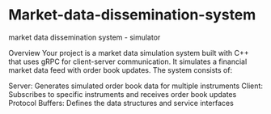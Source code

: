 # Market-data-dissemination-system
market data dissemination system - simulator

Overview
Your project is a market data simulation system built with C++ that uses gRPC for client-server communication. It simulates a financial market data feed with order book updates. The system consists of:

Server: Generates simulated order book data for multiple instruments
Client: Subscribes to specific instruments and receives order book updates
Protocol Buffers: Defines the data structures and service interfaces

